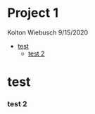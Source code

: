 Project 1
================
Kolton Wiebusch
9/15/2020

  - [test](#test)
      - [test 2](#test-2)

# test

### test 2
